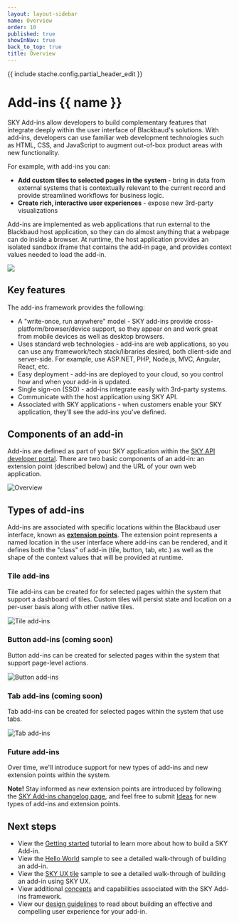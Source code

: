 ```yaml
---
layout: layout-sidebar
name: Overview
order: 10
published: true
showInNav: true
back_to_top: true
title: Overview
---
```

{{ include stache.config.partial_header_edit }}

# Add-ins {{ name }}

SKY Add-ins allow developers to build complementary features that integrate deeply within the user interface of Blackbaud's solutions.  With add-ins, developers can use familiar web development technologies such as HTML, CSS, and JavaScript to augment out-of-box product areas with new functionality.

For example, with add-ins you can:
* <strong>Add custom tiles to selected pages in the system</strong> - bring in data from external systems that is contextually relevant to the current record and provide streamlined workflows for business logic. 
* <strong>Create rich, interactive user experiences</strong> - expose new 3rd-party visualizations

Add-ins are implemented as web applications that run external to the Blackbaud host application, so they can do almost anything that a webpage can do inside a browser. At runtime, the host application provides an isolated sandbox iframe that contains the add-in page, and provides context values needed to load the add-in.

<img style="border:none" src="/assets/img/constituent-tile.png" />

## Key features

The add-ins framework provides the following:

* A "write-once, run anywhere" model - SKY add-ins provide cross-platform/browser/device support, so they appear on and work great from mobile devices as well as desktop browsers.
* Uses standard web technologies - add-ins are web applications, so you can use any framework/tech stack/libraries desired, both client-side and server-side.  For example, use ASP.NET, PHP, Node.js, MVC, Angular, React, etc.
* Easy deployment - add-ins are deployed to your cloud, so you control how and when your add-in is updated.
* Single sign-on (SSO) - add-ins integrate easily with 3rd-party systems.
* Communicate with the host application using SKY API.
* Associated with SKY applications - when customers enable your SKY application, they'll see the add-ins you've defined.

## Components of an add-in

Add-ins are defined as part of your SKY application within the [SKY API developer portal](https://developer.sky.blackbaud.com/).  There are two basic components of an add-in: an extension point (described below) and the URL of your own web application.

<img style="border:none" src="/assets/img/overview.png" alt="Overview" />

## Types of add-ins

Add-ins are associated with specific locations within the Blackbaud user interface, known as <a href="{{ stache.config.guide_addins }}concepts/extension-points"><strong>extension points</strong></a>.  The extension point represents a named location in the user interface where add-ins can be rendered, and it defines both the "class" of add-in (tile, button, tab, etc.) as well as the shape of the context values that will be provided at runtime.

### Tile add-ins

Tile add-ins can be created for for selected pages within the system that support a dashboard of tiles.  Custom tiles will persist state and location on a per-user basis along with other native tiles.

<img style="border:solid 1px #E7E7E7" src="/assets/img/tile-add-ins.png" alt="Tile add-ins" />

### Button add-ins (coming soon)

Button add-ins can be created for selected pages within the system that support page-level actions.

<img style="border:solid 1px #E7E7E7" src="/assets/img/button-add-ins.png" alt="Button add-ins" />

### Tab add-ins (coming soon) 

Tab add-ins can be created for selected pages within the system that use tabs.

<img style="border:solid 1px #E7E7E7" src="/assets/img/tab-add-ins.png" alt="Tab add-ins" />

### Future add-ins

Over time, we'll introduce support for new types of add-ins and new extension points within the system.

<bb-alert bb-alert-type="info"><strong>Note!</strong> Stay informed as new extension points are introduced by following the <a href="https://apidocs.sky.blackbaud.com/support/changelog">SKY Add-ins changelog page</a>, and feel free to submit <a href="https://apidocs.sky.blackbaud.com/support/ideas">Ideas</a> for new types of add-ins and extension points.</bb-alert>

## Next steps

* View the <a href="{{ stache.config.guide_addins }}get-started/createaddin">Getting started</a> tutorial to learn more about how to build a SKY Add-in.
* View the <a href="{{ stache.config.guide_addins }}get-started/hello-world">Hello World</a> sample to see a detailed walk-through of building an add-in.
* View the <a href="{{ stache.config.guide_addins }}get-started/skyux-tile">SKY UX tile</a> sample to see a detailed walk-through of building an add-in using SKY UX.
* View additional <a href="{{ stache.config.guide_addins }}/concepts">concepts</a> and capabilities associated with the SKY Add-ins framework.
* View our <a href="{{ stache.config.guide_addins }}how-to-guides/addin-design">design guidelines</a> to read about building an effective and compelling user experience for your add-in.